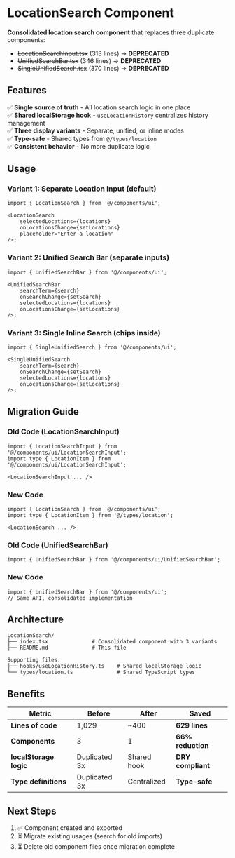 # LocationSearch Component

**Consolidated location search component** that replaces three duplicate components:

- ~~LocationSearchInput.tsx~~ (313 lines) → **DEPRECATED**
- ~~UnifiedSearchBar.tsx~~ (346 lines) → **DEPRECATED**
- ~~SingleUnifiedSearch.tsx~~ (370 lines) → **DEPRECATED**

## Features

✅ **Single source of truth** - All location search logic in one place  
✅ **Shared localStorage hook** - `useLocationHistory` centralizes history management  
✅ **Three display variants** - Separate, unified, or inline modes  
✅ **Type-safe** - Shared types from `@/types/location`  
✅ **Consistent behavior** - No more duplicate logic

## Usage

### Variant 1: Separate Location Input (default)

```tsx
import { LocationSearch } from '@/components/ui';

<LocationSearch
	selectedLocations={locations}
	onLocationsChange={setLocations}
	placeholder="Enter a location"
/>;
```

### Variant 2: Unified Search Bar (separate inputs)

```tsx
import { UnifiedSearchBar } from '@/components/ui';

<UnifiedSearchBar
	searchTerm={search}
	onSearchChange={setSearch}
	selectedLocations={locations}
	onLocationsChange={setLocations}
/>;
```

### Variant 3: Single Inline Search (chips inside)

```tsx
import { SingleUnifiedSearch } from '@/components/ui';

<SingleUnifiedSearch
	searchTerm={search}
	onSearchChange={setSearch}
	selectedLocations={locations}
	onLocationsChange={setLocations}
/>;
```

## Migration Guide

### Old Code (LocationSearchInput)

```tsx
import { LocationSearchInput } from '@/components/ui/LocationSearchInput';
import type { LocationItem } from '@/components/ui/LocationSearchInput';

<LocationSearchInput ... />
```

### New Code

```tsx
import { LocationSearch } from '@/components/ui';
import type { LocationItem } from '@/types/location';

<LocationSearch ... />
```

### Old Code (UnifiedSearchBar)

```tsx
import { UnifiedSearchBar } from '@/components/ui/UnifiedSearchBar';
```

### New Code

```tsx
import { UnifiedSearchBar } from '@/components/ui';
// Same API, consolidated implementation
```

## Architecture

```
LocationSearch/
├── index.tsx              # Consolidated component with 3 variants
├── README.md              # This file

Supporting files:
├── hooks/useLocationHistory.ts    # Shared localStorage logic
└── types/location.ts              # Shared TypeScript types
```

## Benefits

| Metric                 | Before        | After       | Saved             |
| ---------------------- | ------------- | ----------- | ----------------- |
| **Lines of code**      | 1,029         | ~400        | **629 lines**     |
| **Components**         | 3             | 1           | **66% reduction** |
| **localStorage logic** | Duplicated 3x | Shared hook | **DRY compliant** |
| **Type definitions**   | Duplicated 3x | Centralized | **Type-safe**     |

## Next Steps

1. ✅ Component created and exported
2. ⏳ Migrate existing usages (search for old imports)
3. ⏳ Delete old component files once migration complete
